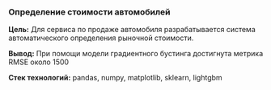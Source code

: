 ### Определение стоимости автомобилей 

**Цель:** Для сервиса по продаже автомобиля разрабатывается система автоматического определения рыночной стоимости.

**Вывод:** При помощи модели градиентного бустинга достигнута метрика RMSE около 1500


**Стек технологий:** pandas, numpy, matplotlib, sklearn, lightgbm
